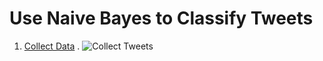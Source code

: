 
# Use Naive Bayes to Classify Tweets

1. [Collect Data](https://github.com/xbwei/machine_learning_in_rapidminer/blob/master/naive_bayes_classifiy_tweet/collect_tweet.xml)
    . ![Collect Tweets]( machine_learning_in_rapidminer/naive_bayes_classifiy_tweet/collect_tweet.PNG )
